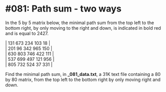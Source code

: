 # #081: Path sum - two ways

In the 5 by 5 matrix below, the minimal path sum from the top left to the bottom right, by only moving to the right and down, is indicated in bold red and is equal to 2427.

| 131 673 234 103  18 | \
| 201  96 342 965 150 | \
| 630 803 746 422 111 | \
| 537 699 497 121 956 | \
| 805 732 524  37 331 |

Find the minimal path sum, in **_081_data.txt**, a 31K text file containing a 80 by 80 matrix, from the top left to the bottom right by only moving right and down.